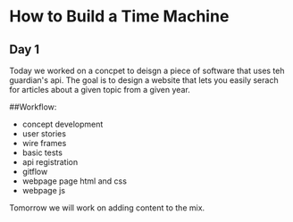 # How to Build a Time Machine

## Day 1

Today we worked on a concpet to deisgn a piece of software that uses teh guardian's api. The goal is to design a website that lets you easily serach for articles about a given topic from a given year.

##Workflow:

+ concept development
+ user stories
+ wire frames
+ basic tests
+ api registration
+ gitflow 
+ webpage page html and css 
+ webpage js

Tomorrow we will work on adding content to the mix.

